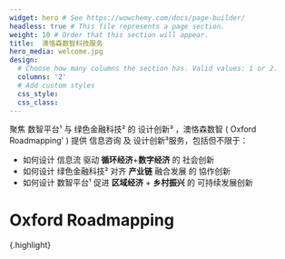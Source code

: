 ```yaml
---
widget: hero # See https://wowchemy.com/docs/page-builder/
headless: true # This file represents a page section.
weight: 10 # Order that this section will appear.
title:  澳恪森数智科技服务
hero_media: welcome.jpg
design:
  # Choose how many columns the section has. Valid values: 1 or 2.
  columns: '2'
  # Add custom styles
  css_style: 
  css_class: 
---
```

聚焦 
<span class="highlight-container highlight-yellow"><span class="highlight"> 数智平台¹ </span></span>
 与 
 <span class="highlight-container highlight-green"><span class="highlight"> 绿色金融科技² </span></span>
 的 
<span class="highlight-container highlight-fushia"><span class="highlight"> 设计创新³ </span></span>
，澳恪森数智 ( 
<span class="highlight-container highlight-blue"><span class="highlight"> Oxford Roadmapping'</span></span>
)   提供 信息咨询  及 设计创新³服务，包括但不限于：

*  如何设计 <span class="highlight-container highlight-blue"><span class="highlight">信息流</span></span> 驱动  **循环经济**+**数字经济** 的 社会创新
*  如何设计 <span class="highlight-container highlight-green"><span class="highlight"> 绿色金融科技²</span></span> 对齐  **产业链** 融合发展 的 協作创新
*  如何设计 <span class="highlight-container highlight-yellow"><span class="highlight"> 数智平台¹</span></span> 促进 **区域经济** + **乡村振兴** 的 可持续发展创新
 
# Oxford Roadmapping 
{.highlight}

